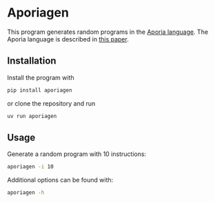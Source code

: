 # Aporiagen

This program generates random programs in the [Aporia language](https://github.com/EphraimSiegfried/aporia). 
The Aporia language is described in [this paper](https://www.arxiv.org/abs/2411.05570).

## Installation
Install the program with

```bash
pip install aporiagen
```

or clone the repository and run
```bash
uv run aporiagen
```

## Usage

Generate a random program with 10 instructions:
```bash
aporiagen -i 10
```

Additional options can be found with:
```bash
aporiagen -h
```
